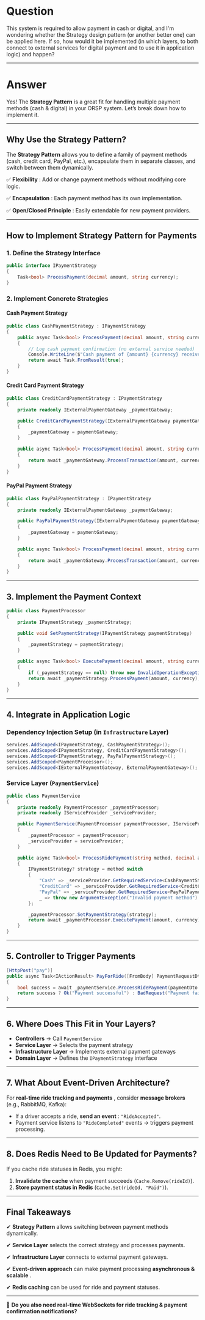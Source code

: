 # Question

This system is required to allow payment in cash or digital, and I'm wondering whether the Strategy design pattern (or another better one) can be applied here. If so, how would it be implemented (in which layers, to both connect to external services for digital payment and to use it in application logic) and happen?

---

# Answer

Yes! The **Strategy Pattern** is a great fit for handling multiple payment methods (cash & digital) in your ORSP system. Let’s break down how to implement it.

---

## **Why Use the Strategy Pattern?**

The **Strategy Pattern** allows you to define a family of payment methods (cash, credit card, PayPal, etc.), encapsulate them in separate classes, and switch between them dynamically.

✅  **Flexibility** : Add or change payment methods without modifying core logic.

✅  **Encapsulation** : Each payment method has its own implementation.

✅  **Open/Closed Principle** : Easily extendable for new payment providers.

---

## **How to Implement Strategy Pattern for Payments**

### **1. Define the Strategy Interface**

```csharp
public interface IPaymentStrategy
{
    Task<bool> ProcessPayment(decimal amount, string currency);
}
```

### **2. Implement Concrete Strategies**

#### **Cash Payment Strategy**

```csharp
public class CashPaymentStrategy : IPaymentStrategy
{
    public async Task<bool> ProcessPayment(decimal amount, string currency)
    {
        // Log cash payment confirmation (no external service needed)
        Console.WriteLine($"Cash payment of {amount} {currency} received.");
        return await Task.FromResult(true);
    }
}
```

#### **Credit Card Payment Strategy**

```csharp
public class CreditCardPaymentStrategy : IPaymentStrategy
{
    private readonly IExternalPaymentGateway _paymentGateway;

    public CreditCardPaymentStrategy(IExternalPaymentGateway paymentGateway)
    {
        _paymentGateway = paymentGateway;
    }

    public async Task<bool> ProcessPayment(decimal amount, string currency)
    {
        return await _paymentGateway.ProcessTransaction(amount, currency);
    }
}
```

#### **PayPal Payment Strategy**

```csharp
public class PayPalPaymentStrategy : IPaymentStrategy
{
    private readonly IExternalPaymentGateway _paymentGateway;

    public PayPalPaymentStrategy(IExternalPaymentGateway paymentGateway)
    {
        _paymentGateway = paymentGateway;
    }

    public async Task<bool> ProcessPayment(decimal amount, string currency)
    {
        return await _paymentGateway.ProcessTransaction(amount, currency);
    }
}
```

---

## **3. Implement the Payment Context**

```csharp
public class PaymentProcessor
{
    private IPaymentStrategy _paymentStrategy;

    public void SetPaymentStrategy(IPaymentStrategy paymentStrategy)
    {
        _paymentStrategy = paymentStrategy;
    }

    public async Task<bool> ExecutePayment(decimal amount, string currency)
    {
        if (_paymentStrategy == null) throw new InvalidOperationException("Payment strategy not set.");
        return await _paymentStrategy.ProcessPayment(amount, currency);
    }
}
```

---

## **4. Integrate in Application Logic**

### **Dependency Injection Setup (in `Infrastructure` Layer)**

```csharp
services.AddScoped<IPaymentStrategy, CashPaymentStrategy>();
services.AddScoped<IPaymentStrategy, CreditCardPaymentStrategy>();
services.AddScoped<IPaymentStrategy, PayPalPaymentStrategy>();
services.AddScoped<PaymentProcessor>();
services.AddScoped<IExternalPaymentGateway, ExternalPaymentGateway>(); // For digital payments
```

### **Service Layer (`PaymentService`)**

```csharp
public class PaymentService
{
    private readonly PaymentProcessor _paymentProcessor;
    private readonly IServiceProvider _serviceProvider;

    public PaymentService(PaymentProcessor paymentProcessor, IServiceProvider serviceProvider)
    {
        _paymentProcessor = paymentProcessor;
        _serviceProvider = serviceProvider;
    }

    public async Task<bool> ProcessRidePayment(string method, decimal amount, string currency)
    {
        IPaymentStrategy? strategy = method switch
        {
            "Cash" => _serviceProvider.GetRequiredService<CashPaymentStrategy>(),
            "CreditCard" => _serviceProvider.GetRequiredService<CreditCardPaymentStrategy>(),
            "PayPal" => _serviceProvider.GetRequiredService<PayPalPaymentStrategy>(),
            _ => throw new ArgumentException("Invalid payment method")
        };

        _paymentProcessor.SetPaymentStrategy(strategy);
        return await _paymentProcessor.ExecutePayment(amount, currency);
    }
}
```

---

## **5. Controller to Trigger Payments**

```csharp
[HttpPost("pay")]
public async Task<IActionResult> PayForRide([FromBody] PaymentRequestDto paymentDto)
{
    bool success = await _paymentService.ProcessRidePayment(paymentDto.Method, paymentDto.Amount, paymentDto.Currency);
    return success ? Ok("Payment successful") : BadRequest("Payment failed");
}
```

---

## **6. Where Does This Fit in Your Layers?**

* **Controllers** → Call `PaymentService`
* **Service Layer** → Selects the payment strategy
* **Infrastructure Layer** → Implements external payment gateways
* **Domain Layer** → Defines the `IPaymentStrategy` interface

---

## **7. What About Event-Driven Architecture?**

For  **real-time ride tracking and payments** , consider **message brokers** (e.g., RabbitMQ, Kafka):

* If a driver accepts a ride,  **send an event** : `"RideAccepted"`.
* Payment service listens to `"RideCompleted"` events → triggers payment processing.

---

## **8. Does Redis Need to Be Updated for Payments?**

If you cache ride statuses in Redis, you might:

1. **Invalidate the cache** when payment succeeds (`Cache.Remove(rideId)`).
2. **Store payment status in Redis** (`Cache.Set(rideId, "Paid")`).

---

## **Final Takeaways**

✔ **Strategy Pattern** allows switching between payment methods dynamically.

✔ **Service Layer** selects the correct strategy and processes payments.

✔ **Infrastructure Layer** connects to external payment gateways.

✔ **Event-driven approach** can make payment processing  **asynchronous & scalable** .

✔ **Redis caching** can be used for ride and payment statuses.

---

🚀 **Do you also need real-time WebSockets for ride tracking & payment confirmation notifications?**

